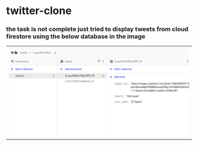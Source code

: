 # twitter-clone

### the task is not complete just tried to display tweets from cloud firestore using the below database in the image 

<div align="center">
<table align="center">
        <tr>
          <td><img src = "app/screenshots/firstorecloud.png" ></td>
        </tr>
</table> 
</div>

